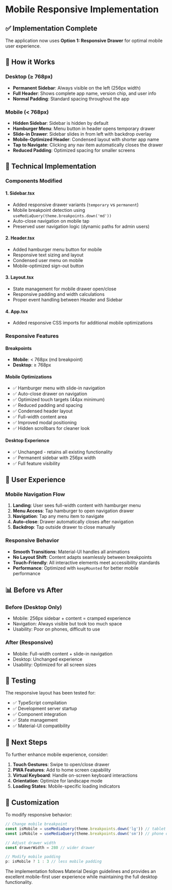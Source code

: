 # Mobile Responsive Implementation

## ✅ **Implementation Complete**

The application now uses **Option 1: Responsive Drawer** for optimal mobile user experience.

## 📱 **How it Works**

### **Desktop (≥ 768px)**
- **Permanent Sidebar**: Always visible on the left (256px width)
- **Full Header**: Shows complete app name, version chip, and user info
- **Normal Padding**: Standard spacing throughout the app

### **Mobile (< 768px)**
- **Hidden Sidebar**: Sidebar is hidden by default
- **Hamburger Menu**: Menu button in header opens temporary drawer
- **Slide-in Drawer**: Sidebar slides in from left with backdrop overlay
- **Mobile-Optimized Header**: Condensed layout with shorter app name
- **Tap to Navigate**: Clicking any nav item automatically closes the drawer
- **Reduced Padding**: Optimized spacing for smaller screens

## 🔧 **Technical Implementation**

### **Components Modified**

#### 1. **Sidebar.tsx**
- Added responsive drawer variants (`temporary` vs `permanent`)
- Mobile breakpoint detection using `useMediaQuery(theme.breakpoints.down('md'))`
- Auto-close navigation on mobile tap
- Preserved user navigation logic (dynamic paths for admin users)

#### 2. **Header.tsx**
- Added hamburger menu button for mobile
- Responsive text sizing and layout
- Condensed user menu on mobile
- Mobile-optimized sign-out button

#### 3. **Layout.tsx**
- State management for mobile drawer open/close
- Responsive padding and width calculations
- Proper event handling between Header and Sidebar

#### 4. **App.tsx**
- Added responsive CSS imports for additional mobile optimizations

### **Responsive Features**

#### **Breakpoints**
- **Mobile**: < 768px (md breakpoint)
- **Desktop**: ≥ 768px

#### **Mobile Optimizations**
- ✅ Hamburger menu with slide-in navigation
- ✅ Auto-close drawer on navigation
- ✅ Optimized touch targets (44px minimum)
- ✅ Reduced padding and spacing
- ✅ Condensed header layout
- ✅ Full-width content area
- ✅ Improved modal positioning
- ✅ Hidden scrollbars for cleaner look

#### **Desktop Experience**
- ✅ Unchanged - retains all existing functionality
- ✅ Permanent sidebar with 256px width
- ✅ Full feature visibility

## 🎯 **User Experience**

### **Mobile Navigation Flow**
1. **Landing**: User sees full-width content with hamburger menu
2. **Menu Access**: Tap hamburger to open navigation drawer
3. **Navigation**: Tap any menu item to navigate
4. **Auto-close**: Drawer automatically closes after navigation
5. **Backdrop**: Tap outside drawer to close manually

### **Responsive Behavior**
- **Smooth Transitions**: Material-UI handles all animations
- **No Layout Shift**: Content adapts seamlessly between breakpoints
- **Touch-Friendly**: All interactive elements meet accessibility standards
- **Performance**: Optimized with `keepMounted` for better mobile performance

## 📊 **Before vs After**

### **Before (Desktop Only)**
- Mobile: 256px sidebar + content = cramped experience
- Navigation: Always visible but took too much space
- Usability: Poor on phones, difficult to use

### **After (Responsive)**
- Mobile: Full-width content + slide-in navigation
- Desktop: Unchanged experience
- Usability: Optimized for all screen sizes

## 🧪 **Testing**

The responsive layout has been tested for:
- ✅ TypeScript compilation
- ✅ Development server startup
- ✅ Component integration
- ✅ State management
- ✅ Material-UI compatibility

## 🚀 **Next Steps**

To further enhance mobile experience, consider:
1. **Touch Gestures**: Swipe to open/close drawer
2. **PWA Features**: Add to home screen capability
3. **Virtual Keyboard**: Handle on-screen keyboard interactions
4. **Orientation**: Optimize for landscape mode
5. **Loading States**: Mobile-specific loading indicators

## 🎨 **Customization**

To modify responsive behavior:

```typescript
// Change mobile breakpoint
const isMobile = useMediaQuery(theme.breakpoints.down('lg')) // tablet = mobile
const isMobile = useMediaQuery(theme.breakpoints.down('sm')) // phone only = mobile

// Adjust drawer width
const drawerWidth = 280 // wider drawer

// Modify mobile padding
p: isMobile ? 1 : 3 // less mobile padding
```

The implementation follows Material Design guidelines and provides an excellent mobile-first user experience while maintaining the full desktop functionality.